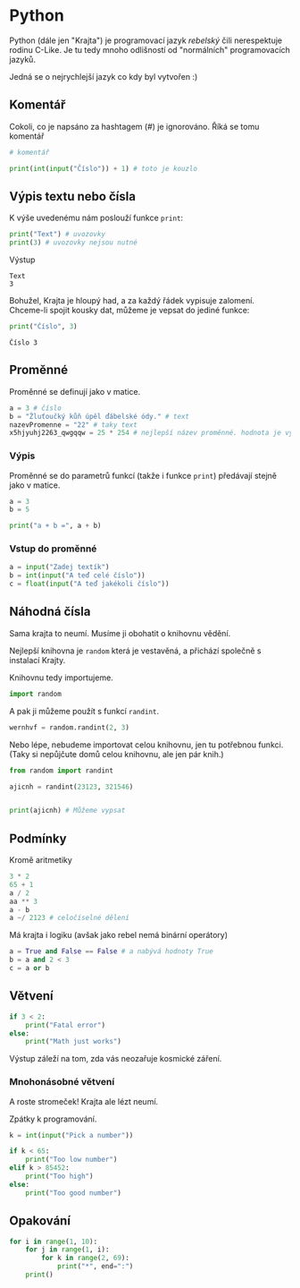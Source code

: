 # Python

Python (dále jen "Krajta") je programovací jazyk *rebelský* čili nerespektuje rodinu C-Like. Je tu tedy mnoho odlišností od "normálních" programovacích jazyků.

Jedná se o nejrychlejší jazyk co kdy byl vytvořen :)

## Komentář
Cokoli, co je napsáno za hashtagem (#) je ignorováno. Říká se tomu komentář

```py
# komentář

print(int(input("Číslo")) + 1) # toto je kouzlo
```

## Výpis textu nebo čísla
K výše uvedenému nám poslouží funkce `print`:

```py
print("Text") # uvozovky
print(3) # uvozovky nejsou nutné
```

Výstup
```
Text
3
```

Bohužel, Krajta je hloupý had, a za každý řádek vypisuje zalomení. Chceme-li spojit kousky dat, můžeme je vepsat do jediné funkce:

```py
print("Číslo", 3)
```

```
Číslo 3
```

## Proměnné
Proměnné se definují jako v matice.

```py
a = 3 # číslo
b = "Žluťoučký kůň úpěl ďábelské ódy." # text
nazevPromenne = "22" # taky text
x5hjyuhj2263_qwgqqw = 25 * 254 # nejlepší název proměnné. hodnota je výraz
```


### Výpis
Proměnné se do parametrů funkcí (takže i funkce `print`) předávají stejně jako v matice.

```py
a = 3
b = 5

print("a + b =", a + b)
```

### Vstup do proměnné
```py
a = input("Zadej textík")
b = int(input("A teď celé číslo"))
c = float(input("A teď jakékoli číslo"))
```

## Náhodná čísla
Sama krajta to neumí. Musíme ji obohatit o knihovnu vědění.

Nejlepší knihovna je `random` která je vestavěná, a přichází společně s instalací Krajty.

Knihovnu tedy importujeme.

```py
import random
```

A pak ji můžeme použít s funkcí `randint`.

```py
wernhvf = random.randint(2, 3)
```

Nebo lépe, nebudeme importovat celou knihovnu, jen tu potřebnou funkci. (Taky si nepůjčute domů celou knihovnu, ale jen pár knih.)
```py
from random import randint

ajicnh = randint(23123, 321546)


print(ajicnh) # Můžeme vypsat
```

## Podmínky

Kromě aritmetiky

```py
3 * 2
65 + 1
a / 2
aa ** 3
a - b
a ~/ 2123 # celočíselné dělení
```

Má krajta i logiku (avšak jako rebel nemá binární operátory)

```py
a = True and False == False # a nabývá hodnoty True
b = a and 2 < 3
c = a or b
```

## Větvení
```py
if 3 < 2:
	print("Fatal error")
else:
	print("Math just works")
```
Výstup záleží na tom, zda vás neozařuje kosmické záření.

### Mnohonásobné větvení
A roste stromeček! Krajta ale lézt neumí.

Zpátky k programování.

```py
k = int(input("Pick a number"))

if k < 65:
	print("Too low number")
elif k > 85452:
	print("Too high")
else:
	print("Too good number")
```

## Opakování
```py
for i in range(1, 10):
	for j in range(1, i):
		for k in range(2, 69):
			print("*", end=":")
	print()
```
